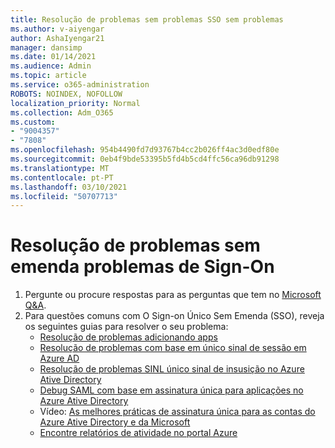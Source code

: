 ```yaml
---
title: Resolução de problemas sem problemas SSO sem problemas
ms.author: v-aiyengar
author: AshaIyengar21
manager: dansimp
ms.date: 01/14/2021
ms.audience: Admin
ms.topic: article
ms.service: o365-administration
ROBOTS: NOINDEX, NOFOLLOW
localization_priority: Normal
ms.collection: Adm_O365
ms.custom:
- "9004357"
- "7808"
ms.openlocfilehash: 954b4490fd7d93767b4cc2b026ff4ac3d0edf80e
ms.sourcegitcommit: 0eb4f9bde53395b5fd4b5cd4ffc56ca96db91298
ms.translationtype: MT
ms.contentlocale: pt-PT
ms.lasthandoff: 03/10/2021
ms.locfileid: "50707713"
---
```

# <a name="troubleshooting-seamless-single-sign-on-issues"></a>Resolução de problemas sem emenda problemas de Sign-On

1. Pergunte ou procure respostas para as perguntas que tem no [Microsoft Q&A](https://docs.microsoft.com/azure/active-directory/reports-monitoring/howto-find-activity-reports#troubleshoot-issues-with-activity-reports).
1. Para questões comuns com O Sign-on Único Sem Emenda (SSO), reveja os seguintes guias para resolver o seu problema:
    - [Resolução de problemas adicionando apps](https://docs.microsoft.com/azure/active-directory/manage-apps/troubleshoot-adding-apps) 
    - [Resolução de problemas com base em único sinal de sessão em Azure AD](https://docs.microsoft.com/azure/active-directory/manage-apps/troubleshoot-password-based-sso) 
    - [Resolução de problemas SINL único sinal de insusição no Azure Ative Directory](https://docs.microsoft.com/azure/active-directory/manage-apps/troubleshoot-saml-based-sso) 
    - [Debug SAML com base em assinatura única para aplicações no Azure Ative Directory](https://docs.microsoft.com/azure/active-directory/manage-apps/debug-saml-sso-issues) 
    - Vídeo: [As melhores práticas de assinatura única para as contas do Azure Ative Directory e da Microsoft](https://azure.microsoft.com/resources/videos/ignite-2018-single-sign-on-best-practices-for-azure-active-directory-and-microsoft-accounts/) 
    - [Encontre relatórios de atividade no portal Azure](https://docs.microsoft.com/azure/active-directory/reports-monitoring/howto-find-activity-reports#troubleshoot-issues-with-activity-reports)